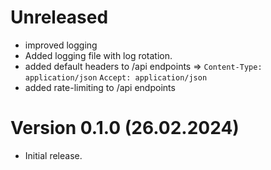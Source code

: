 # Unreleased

- improved logging
- Added logging file with log rotation.
- added default headers to /api endpoints => `Content-Type: application/json` `Accept: application/json`
- added rate-limiting to /api endpoints

# Version 0.1.0 (26.02.2024)

- Initial release.
